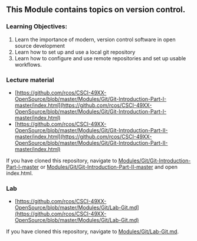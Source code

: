## This Module contains topics on version control.

### Learning Objectives:

1. Learn the importance of modern, version control software in open source development
2. Learn how to set up and use a local git repository
3. Learn how to configure and use remote repositories and set up usable workflows.

### Lecture material

  - [https://github.com/rcos/CSCI-49XX-OpenSource/blob/master/Modules/Git/Git-Introduction-Part-I-master/index.html](https://github.com/rcos/CSCI-49XX-OpenSource/blob/master/Modules/Git/Git-Introduction-Part-I-master/index.html)
  - [https://github.com/rcos/CSCI-49XX-OpenSource/blob/master/Modules/Git/Git-Introduction-Part-II-master/index.html](https://github.com/rcos/CSCI-49XX-OpenSource/blob/master/Modules/Git/Git-Introduction-Part-II-master/index.html)

If you have cloned this repository, navigate to [Modules/Git/Git-Introduction-Part-I-master](../Git/Git-Introduction-Part-I-master/index.html)
or [Modules/Git/Git-Introduction-Part-II-master](../Git/Git-Introduction-Part-II-master/index.html) and open index.html.

### Lab

  - [https://github.com/rcos/CSCI-49XX-OpenSource/blob/master/Modules/Git/Lab-Git.md](https://github.com/rcos/CSCI-49XX-OpenSource/blob/master/Modules/Git/Lab-Git.md)

If you have cloned this repository, navigate to [Modules/Git/Lab-Git.md](../Git/Lab-Git.md).
